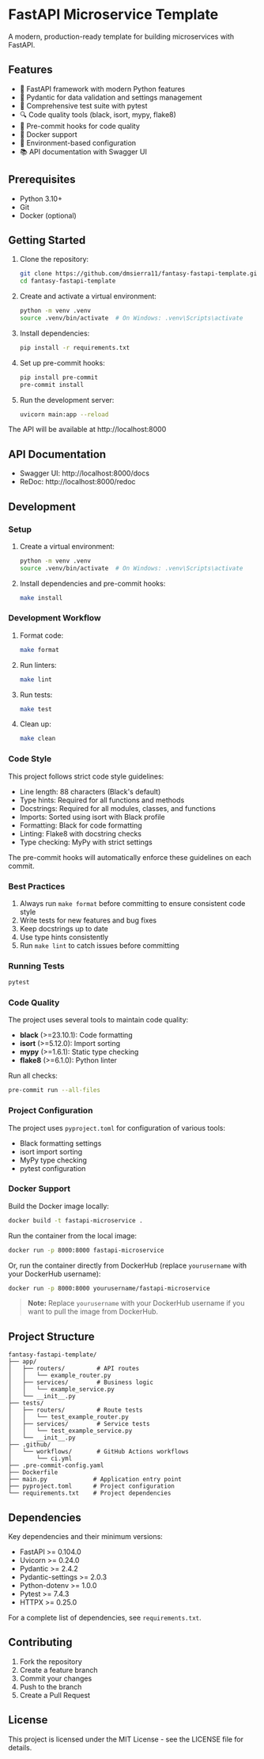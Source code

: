 # FastAPI Microservice Template

A modern, production-ready template for building microservices with FastAPI.

## Features

- 🚀 FastAPI framework with modern Python features
- 📝 Pydantic for data validation and settings management
- 🧪 Comprehensive test suite with pytest
- 🔍 Code quality tools (black, isort, mypy, flake8)
- 🔄 Pre-commit hooks for code quality
- 🐳 Docker support
- 🔐 Environment-based configuration
- 📚 API documentation with Swagger UI

## Prerequisites

- Python 3.10+
- Git
- Docker (optional)

## Getting Started

1. Clone the repository:
   ```bash
   git clone https://github.com/dmsierra11/fantasy-fastapi-template.git
   cd fantasy-fastapi-template
   ```

2. Create and activate a virtual environment:
   ```bash
   python -m venv .venv
   source .venv/bin/activate  # On Windows: .venv\Scripts\activate
   ```

3. Install dependencies:
   ```bash
   pip install -r requirements.txt
   ```

4. Set up pre-commit hooks:
   ```bash
   pip install pre-commit
   pre-commit install
   ```

5. Run the development server:
   ```bash
   uvicorn main:app --reload
   ```

The API will be available at http://localhost:8000

## API Documentation

- Swagger UI: http://localhost:8000/docs
- ReDoc: http://localhost:8000/redoc

## Development

### Setup

1. Create a virtual environment:
   ```bash
   python -m venv .venv
   source .venv/bin/activate  # On Windows: .venv\Scripts\activate
   ```

2. Install dependencies and pre-commit hooks:
   ```bash
   make install
   ```

### Development Workflow

1. Format code:
   ```bash
   make format
   ```

2. Run linters:
   ```bash
   make lint
   ```

3. Run tests:
   ```bash
   make test
   ```

4. Clean up:
   ```bash
   make clean
   ```

### Code Style

This project follows strict code style guidelines:

- Line length: 88 characters (Black's default)
- Type hints: Required for all functions and methods
- Docstrings: Required for all modules, classes, and functions
- Imports: Sorted using isort with Black profile
- Formatting: Black for code formatting
- Linting: Flake8 with docstring checks
- Type checking: MyPy with strict settings

The pre-commit hooks will automatically enforce these guidelines on each commit.

### Best Practices

1. Always run `make format` before committing to ensure consistent code style
2. Write tests for new features and bug fixes
3. Keep docstrings up to date
4. Use type hints consistently
5. Run `make lint` to catch issues before committing

### Running Tests

```bash
pytest
```

### Code Quality

The project uses several tools to maintain code quality:

- **black** (>=23.10.1): Code formatting
- **isort** (>=5.12.0): Import sorting
- **mypy** (>=1.6.1): Static type checking
- **flake8** (>=6.1.0): Python linter

Run all checks:

```bash
pre-commit run --all-files
```

### Project Configuration

The project uses `pyproject.toml` for configuration of various tools:
- Black formatting settings
- isort import sorting
- MyPy type checking
- pytest configuration

### Docker Support

Build the Docker image locally:

```bash
docker build -t fastapi-microservice .
```

Run the container from the local image:

```bash
docker run -p 8000:8000 fastapi-microservice
```

Or, run the container directly from DockerHub (replace `yourusername` with your DockerHub username):

```bash
docker run -p 8000:8000 yourusername/fastapi-microservice
```

> **Note:** Replace `yourusername` with your DockerHub username if you want to pull the image from DockerHub.

## Project Structure

```
fantasy-fastapi-template/
├── app/
│   ├── routers/         # API routes
│   │   └── example_router.py
│   ├── services/        # Business logic
│   │   └── example_service.py
│   └── __init__.py
├── tests/
│   ├── routers/         # Route tests
│   │   └── test_example_router.py
│   ├── services/        # Service tests
│   │   └── test_example_service.py
│   └── __init__.py
├── .github/
│   └── workflows/       # GitHub Actions workflows
│       └── ci.yml
├── .pre-commit-config.yaml
├── Dockerfile
├── main.py             # Application entry point
├── pyproject.toml      # Project configuration
└── requirements.txt    # Project dependencies
```

## Dependencies

Key dependencies and their minimum versions:
- FastAPI >= 0.104.0
- Uvicorn >= 0.24.0
- Pydantic >= 2.4.2
- Pydantic-settings >= 2.0.3
- Python-dotenv >= 1.0.0
- Pytest >= 7.4.3
- HTTPX >= 0.25.0

For a complete list of dependencies, see `requirements.txt`.

## Contributing

1. Fork the repository
2. Create a feature branch
3. Commit your changes
4. Push to the branch
5. Create a Pull Request

## License

This project is licensed under the MIT License - see the LICENSE file for details.
